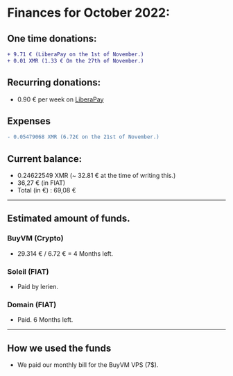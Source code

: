 # Finances for October 2022:

## One time donations:

```diff
+ 9.71 € (LiberaPay on the 1st of November.)
+ 0.01 XMR (1.33 € On the 27th of November.)
```

## Recurring donations:

- 0.90 € per week on [LiberaPay](https://liberapay.com/ProjectSegfault)

## Expenses

```diff
- 0.05479068 XMR (6.72€ on the 21st of November.)
```

## Current balance:

* 0.24622549 XMR (~ 32.81 € at the time of writing this.)
* 36,27 €  (in FIAT)
* Total (in €) : 69,08 €

 
----------------------

## Estimated amount of funds.

### BuyVM (Crypto)

* 29.314 € / 6.72 € = 4 Months left.

### Soleil (FIAT)

* Paid by lerien.

### Domain (FIAT)

* Paid. 6 Months left.

----------------------

## How we used the funds

- We paid our monthly bill for the BuyVM VPS (7$).
